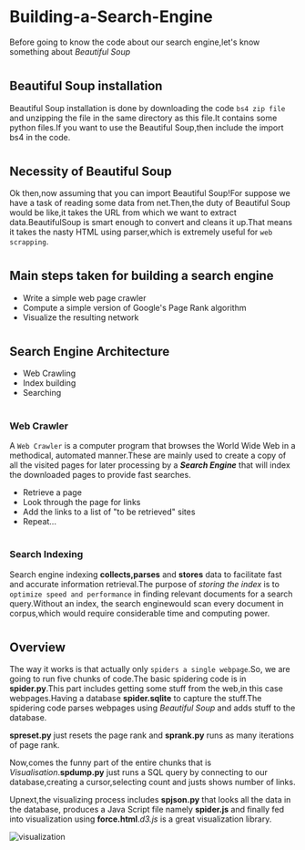 # <h1>Building-a-Search-Engine</h1>
Before going to know the code about our search engine,let's know something about *Beautiful Soup*
# <h2>Beautiful Soup installation</h2>
Beautiful Soup installation is done by downloading the code `bs4 zip file` and unzipping the file in the same directory as this file.It contains some python files.If you want to use the Beautiful Soup,then include the import bs4 in the code.
# <h2>Necessity of Beautiful Soup </h2>
Ok then,now assuming that you can import Beautiful Soup!For suppose we have a task of reading some data from net.Then,the duty of Beautiful Soup would be like,it takes the URL from which we want to extract data.BeautifulSoup is smart enough to convert and cleans it up.That means it takes the nasty HTML using parser,which is extremely useful for `web scrapping`.
# <h2>Main steps taken for building a search engine</h2>
- Write a simple web page crawler
- Compute a simple version of Google's Page Rank algorithm
- Visualize the resulting network
# <h2>Search Engine Architecture</h2>
* Web Crawling
* Index building
* Searching
# <h3>Web Crawler</h3>
A `Web Crawler` is a computer program that browses the World Wide Web in a methodical, automated manner.These are mainly used to create a copy of all the visited pages for later processing by a ***Search Engine*** that will index the downloaded pages to provide fast searches.
* Retrieve a page
* Look through the page for links
* Add the links to a list of "to be retrieved" sites
* Repeat...
# <h3>Search Indexing</h3>
Search engine indexing **collects,parses** and **stores** data to facilitate fast and accurate information retrieval.The purpose of *storing the index* is to `optimize speed and performance` in finding relevant documents for a search query.Without an index, the search enginewould scan every document in corpus,which would require considerable time and computing power.
# <h2>Overview</h2>
The way it works is that actually only `spiders a single webpage`.So, we are going to run five chunks of code.The basic spidering code is in **spider.py**.This part includes getting some stuff from the web,in this case webpages.Having a database **spider.sqlite** to capture the stuff.The spidering code parses webpages using *Beautiful Soup* and adds stuff to the database.

**spreset.py** just resets the page rank and **sprank.py** runs as many iterations of page rank.

Now,comes the funny part of the entire chunks that is *Visualisation*.**spdump.py** just runs a SQL query by connecting to our database,creating a cursor,selecting count and justs shows number of links.

Upnext,the visualizing process includes **spjson.py** that looks all the data in the database, produces a Java Script file namely **spider.js** and finally fed into visualization using **force.html**.*d3.js* is a great visualization library.

![visualization](Screenshot(51))
